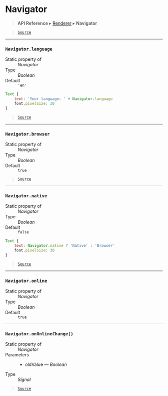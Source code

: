 # Navigator

> **API Reference** ▸ [Renderer](/api/renderer.md) ▸ **Navigator**

<!-- toc -->

> [`Source`](https:/github.com/Neft-io/neft/blob/f9c128ccb37aa79380c961e878cd76ec9e79c99e/src/renderer/types/namespace/navigator.litcoffee)


* * * 

### `Navigator.language`

<dl><dt>Static property of</dt><dd><i>Navigator</i></dd><dt>Type</dt><dd><i>Boolean</i></dd><dt>Default</dt><dd><code>&#39;en&#39;</code></dd></dl>

```javascript
Text {
    text: 'Your language: ' + Navigator.language
    font.pixelSize: 30
}
```


> [`Source`](https:/github.com/Neft-io/neft/blob/f9c128ccb37aa79380c961e878cd76ec9e79c99e/src/renderer/types/namespace/navigator.litcoffee#boolean-navigatorlanguage--39en39)


* * * 

### `Navigator.browser`

<dl><dt>Static property of</dt><dd><i>Navigator</i></dd><dt>Type</dt><dd><i>Boolean</i></dd><dt>Default</dt><dd><code>true</code></dd></dl>


> [`Source`](https:/github.com/Neft-io/neft/blob/f9c128ccb37aa79380c961e878cd76ec9e79c99e/src/renderer/types/namespace/navigator.litcoffee#boolean-navigatorbrowser--true)


* * * 

### `Navigator.native`

<dl><dt>Static property of</dt><dd><i>Navigator</i></dd><dt>Type</dt><dd><i>Boolean</i></dd><dt>Default</dt><dd><code>false</code></dd></dl>

```javascript
Text {
    text: Navigator.native ? 'Native' : 'Browser'
    font.pixelSize: 30
}
```


> [`Source`](https:/github.com/Neft-io/neft/blob/f9c128ccb37aa79380c961e878cd76ec9e79c99e/src/renderer/types/namespace/navigator.litcoffee#boolean-navigatornative--false)


* * * 

### `Navigator.online`

<dl><dt>Static property of</dt><dd><i>Navigator</i></dd><dt>Type</dt><dd><i>Boolean</i></dd><dt>Default</dt><dd><code>true</code></dd></dl>


* * * 

### `Navigator.onOnlineChange()`

<dl><dt>Static property of</dt><dd><i>Navigator</i></dd><dt>Parameters</dt><dd><ul><li>oldValue — <i>Boolean</i></li></ul></dd><dt>Type</dt><dd><i>Signal</i></dd></dl>


> [`Source`](https:/github.com/Neft-io/neft/blob/f9c128ccb37aa79380c961e878cd76ec9e79c99e/src/renderer/types/namespace/navigator.litcoffee#signal-navigatorononlinechangeboolean-oldvalue)

